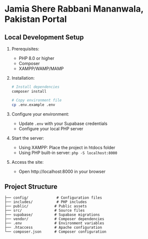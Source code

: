 # Jamia Shere Rabbani Mananwala,  Pakistan Portal

## Local Development Setup

1. Prerequisites:
   - PHP 8.0 or higher
   - Composer
   - XAMPP/WAMP/MAMP

2. Installation:
   ```bash
   # Install dependencies
   composer install

   # Copy environment file
   cp .env.example .env
   ```

3. Configure your environment:
   - Update `.env` with your Supabase credentials
   - Configure your local PHP server

4. Start the server:
   - Using XAMPP: Place the project in htdocs folder
   - Using PHP built-in server: `php -S localhost:8000`

5. Access the site:
   - Open http://localhost:8000 in your browser

## Project Structure

```
├── config/             # Configuration files
├── includes/           # PHP includes
├── public/            # Public assets
├── src/               # Source files
├── supabase/          # Supabase migrations
├── vendor/            # Composer dependencies
├── .env               # Environment variables
├── .htaccess          # Apache configuration
└── composer.json      # Composer configuration
```
